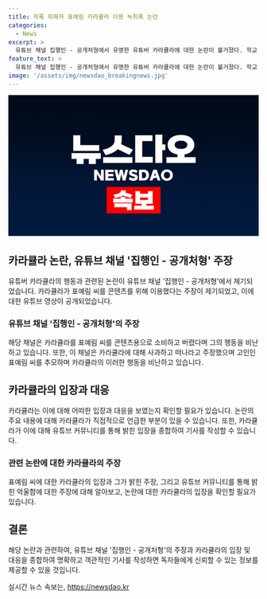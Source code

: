 ```yaml
---
title: 학폭 피해자 표예림 카라큘라 이용 녹취록 논란
categories:
  - News
excerpt: >
  유튜브 채널 집행인 - 공개처형에서 유명한 유튜버 카라큘라에 대한 논란이 불거졌다. 학교 폭력 피해자 표예림 씨를 억울하게 죽음으로 내몰았다는 주장이 제기되었고, 이에 대한 녹취록이 공개되었다. 녹취록에서 카라큘라는 표예림 씨를 도운 것은 콘텐츠를 위한 것이라 주장하며 논란을 일으켰다. 또한, 최근에는 유명 먹방 유튜버 쯔양을 협박한 사이버 렉카로도 지목되어 논란에 휩싸였다. 그러나 카라큘라는 이에 대해 강한 반박을 펼치고 자신의 억울함을 호소했다. 이에 누리꾼들은 논란에 분노하고 있는 상황이다.
feature_text: >
  유튜브 채널 집행인 - 공개처형에서 유명한 유튜버 카라큘라에 대한 논란이 불거졌다. 학교 폭력 피해자 표예림 씨를 억울하게 죽음으로 내몰았다는 주장이 제기되었고, 이에 대한 녹취록이 공개되었다. 녹취록에서 카라큘라는 표예림 씨를 도운 것은 콘텐츠를 위한 것이라 주장하며 논란을 일으켰다. 또한, 최근에는 유명 먹방 유튜버 쯔양을 협박한 사이버 렉카로도 지목되어 논란에 휩싸였다. 그러나 카라큘라는 이에 대해 강한 반박을 펼치고 자신의 억울함을 호소했다. 이에 누리꾼들은 논란에 분노하고 있는 상황이다.
image: '/assets/img/newsdao_breakingnews.jpg'
---
```


<p><img src="/assets/img/newsdao_breakingnews.jpg" alt="koreaapp 속보" /></p>

<h2 data-ke-size="size26">카라큘라 논란, 유튜브 채널 '집행인 - 공개처형' 주장</h2>

<p>유튜버 카라큘라의 행동과 관련된 논란이 유튜브 채널 '집행인 - 공개처형'에서 제기되었습니다. 카라큘라가 표예림 씨를 콘텐츠를 위해 이용했다는 주장이 제기되었고, 이에 대한 유튜브 영상이 공개되었습니다.</p>

<h3 data-ke-size="size24">유튜브 채널 '집행인 - 공개처형'의 주장</h3>

<p data-ke-size="size16">해당 채널은 카라큘라를 표예림 씨를 콘텐츠용으로 소비하고 버렸다며 그의 행동을 비난하고 있습니다. 또한, 이 채널은 카라큘라에 대해 사과하고 떠나라고 주장했으며 고인인 표예림 씨를 추모하며 카라큘라의 이러한 행동을 비난하고 있습니다.</p>

<h2 data-ke-size="size26">카라큘라의 입장과 대응</h2>

<p>카라큘라는 이에 대해 어떠한 입장과 대응을 보였는지 확인할 필요가 있습니다. 논란의 주요 내용에 대해 카라큘라가 직접적으로 언급한 부분이 있을 수 있습니다. 또한, 카라큘라가 이에 대해 유튜브 커뮤니티를 통해 밝힌 입장을 종합하여 기사를 작성할 수 있습니다.</p>

<h3 data-ke-size="size24">관련 논란에 대한 카라큘라의 주장</h3>

<p>표예림 씨에 대한 카라큘라의 입장과 그가 밝힌 주장, 그리고 유튜브 커뮤니티를 통해 밝힌 억울함에 대한 주장에 대해 알아보고, 논란에 대한 카라큘라의 입장을 확인할 필요가 있습니다.</p>

<h2 data-ke-size="size26">결론</h2>

<p>해당 논란과 관련하여, 유튜브 채널 '집행인 - 공개처형'의 주장과 카라큘라의 입장 및 대응을 종합하여 명확하고 객관적인 기사를 작성하면 독자들에게 신뢰할 수 있는 정보를 제공할 수 있을 것입니다.</p>
실시간 뉴스 속보는, <a href="https://newsdao.kr" rel="dofollow">https://newsdao.kr</a>


